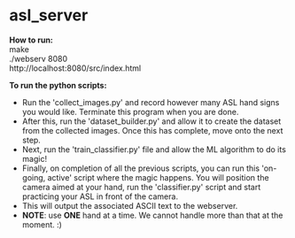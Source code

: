 # asl_server

**How to run:** <br />
make <br />
./webserv 8080 <br />
http://localhost:8080/src/index.html

**To run the python scripts:** 
- Run the 'collect_images.py' and record however many ASL hand signs you would like. Terminate this program when you are done.
- After this, run the 'dataset_builder.py' and allow it to create the dataset from the collected images. Once this has complete, move onto the next step.
- Next, run the 'train_classifier.py' file and allow the ML algorithm to do its magic!
- Finally, on completion of all the previous scripts, you can run this 'on-going, active' script where the magic happens. You will position the camera aimed at your hand, run the 'classifier.py' script and start practicing your ASL in front of the camera.
- This will output the associated ASCII text to the webserver.
- **NOTE**: use **ONE** hand at a time. We cannot handle more than that at the moment. :) 
